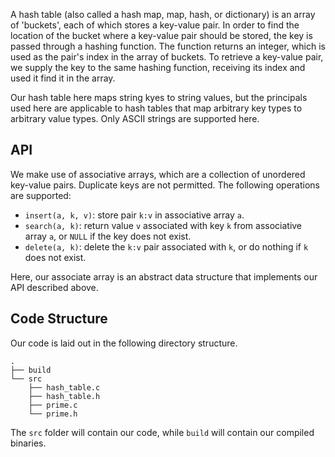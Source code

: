 A hash table (also called a hash map, map, hash, or dictionary) is an array of 'buckets', each of which stores a key-value pair. In order to find the location of the bucket where a key-value pair should be stored, the key is passed through a hashing function. The function returns an integer, which is used as the pair's index in the array of buckets. To retrieve a key-value pair, we supply the key to the same hashing function, receiving its index and used it find it in the array.

Our hash table here maps string kyes to string values, but the principals used here are applicable to hash tables that map arbitrary key types to arbitrary value types. Only ASCII strings are supported here.

## API
We make use of associative arrays, which are a collection of unordered key-value pairs. Duplicate keys
are not permitted. The following operations are supported:

- `insert(a, k, v)`: store pair `k:v` in associative array `a`.
- `search(a, k)`: return value `v` associated with key `k` from associative array `a`, or `NULL` if the key does not exist.
- `delete(a, k)`: delete the `k:v` pair associated with `k`, or do nothing if
  `k` does not exist.

Here, our associate array is an abstract data structure that implements our API described above.

## Code Structure
Our code is laid out in the following directory structure.
```
.
├── build
└── src
    ├── hash_table.c
    ├── hash_table.h
    ├── prime.c
    └── prime.h
```
The `src` folder will contain our code, while `build` will contain our compiled binaries.